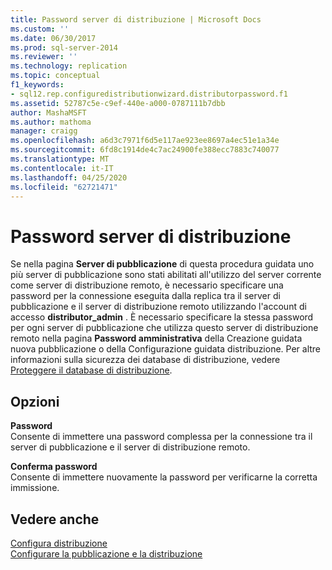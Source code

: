 ```yaml
---
title: Password server di distribuzione | Microsoft Docs
ms.custom: ''
ms.date: 06/30/2017
ms.prod: sql-server-2014
ms.reviewer: ''
ms.technology: replication
ms.topic: conceptual
f1_keywords:
- sql12.rep.configuredistributionwizard.distributorpassword.f1
ms.assetid: 52787c5e-c9ef-440e-a000-0787111b7dbb
author: MashaMSFT
ms.author: mathoma
manager: craigg
ms.openlocfilehash: a6d3c7971f6d5e117ae923ee8697a4ec51e1a34e
ms.sourcegitcommit: 6fd8c1914de4c7ac24900fe388ecc7883c740077
ms.translationtype: MT
ms.contentlocale: it-IT
ms.lasthandoff: 04/25/2020
ms.locfileid: "62721471"
---
```

# <a name="distributor-password"></a>Password server di distribuzione
  Se nella pagina **Server di pubblicazione** di questa procedura guidata uno più server di pubblicazione sono stati abilitati all'utilizzo del server corrente come server di distribuzione remoto, è necessario specificare una password per la connessione eseguita dalla replica tra il server di pubblicazione e il server di distribuzione remoto utilizzando l'account di accesso **distributor_admin** . È necessario specificare la stessa password per ogni server di pubblicazione che utilizza questo server di distribuzione remoto nella pagina **Password amministrativa** della Creazione guidata nuova pubblicazione o della Configurazione guidata distribuzione. Per altre informazioni sulla sicurezza dei database di distribuzione, vedere [Proteggere il database di distribuzione](security/secure-the-distributor.md).  
  
## <a name="options"></a>Opzioni  
 **Password**  
 Consente di immettere una password complessa per la connessione tra il server di pubblicazione e il server di distribuzione remoto.  
  
 **Conferma password**  
 Consente di immettere nuovamente la password per verificarne la corretta immissione.  
  
## <a name="see-also"></a>Vedere anche  
 [Configura distribuzione](configure-distribution.md)   
 [Configurare la pubblicazione e la distribuzione](configure-publishing-and-distribution.md)  
  
  

